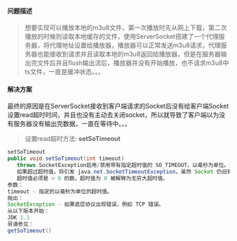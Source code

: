 #### 问题描述
> 想要实现可以播放本地的m3u8文件，第一次播放时先从网上下载，第二次播放的时候则读取本地缓存的文件，使用ServerSocket搭建了一个代理服务器，将代理地址设置给播放器，播放器可以正常发送m3u8请求，代理服务器也能接收到请求并且读取本地的m3u8返回给播放器，但是在服务器输出完文件后并且flush输出流后，播放器并没有开始播放，也不请求m3u8中ts文件，一直是缓冲状态。。。  

#### 解决方案
 最终的原因是在ServerSocket接收到客户端请求的Socket后没有给客户端Socket设置read超时时间，并且也没有主动去关闭socket，所以就导致了客户端以为没有服务器没有输出完数据，一直在等待中。。。  
 
 > 设置read超时方法: **setSoTimeout**
 ~~~ java
setSoTimeout  
public void setSoTimeout(int timeout)  
    throws SocketException启用/禁用带有指定超时值的 SO_TIMEOUT，以毫秒为单位。将此选项设为非零的超时值时，在与此 Socket 关联的 InputStream 上调用 read() 将只阻塞此时间长度。  
    如果超过超时值，将引发 java.net.SocketTimeoutException，虽然 Socket 仍旧有效。选项必须在进入阻塞操作前被启用才能生效。  
    超时值必须是 > 0 的数。超时值为 0 被解释为无穷大超时值。   
参数：  
timeout - 指定的以毫秒为单位的超时值。   
抛出：   
SocketException - 如果底层协议出现错误，例如 TCP 错误。  
从以下版本开始：   
JDK 1.1   
另请参见：  
getSoTimeout() 
 ~~~

 




